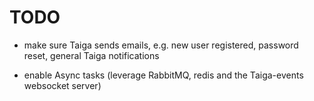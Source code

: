 TODO
====

* make sure Taiga sends emails, e.g. new user registered, password reset,
 general Taiga notifications

* enable Async tasks (leverage RabbitMQ, redis and the Taiga-events websocket
 server)
